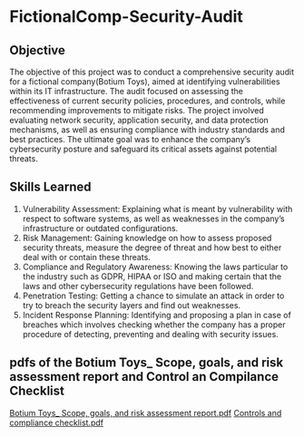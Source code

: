 # FictionalComp-Security-Audit


## Objective 

The objective of this project was to conduct a comprehensive security audit for a fictional company(Botium Toys), aimed at identifying vulnerabilities within its IT infrastructure. The audit focused on assessing the effectiveness of current security policies, procedures, and controls, while recommending improvements to mitigate risks. The project involved evaluating network security, application security, and data protection mechanisms, as well as ensuring compliance with industry standards and best practices. The ultimate goal was to enhance the company’s cybersecurity posture and safeguard its critical assets against potential threats.

## Skills Learned

1. Vulnerability Assessment: Explaining what is meant by vulnerability with respect to software systems, as well as weaknesses in the company’s infrastructure or outdated configurations.
2. Risk Management: Gaining knowledge on how to assess proposed security threats, measure the degree of threat and how best to either deal with or contain these threats.
3. Compliance and Regulatory Awareness: Knowing the laws particular to the industry such as GDPR, HIPAA or ISO and making certain that the laws and other cybersecurity regulations have been followed.
4. Penetration Testing: Getting a chance to simulate an attack in order to try to breach the security layers and find out weaknesses.
5. Incident Response Planning: Identifying and proposing a plan in case of breaches which involves checking whether the company has a proper procedure of detecting, preventing and dealing with security issues.

## pdfs of the Botium Toys_ Scope, goals, and risk assessment report and Control an Compilance Checklist

[Botium Toys_ Scope, goals, and risk assessment report.pdf](https://github.com/user-attachments/files/16970247/Botium.Toys_.Scope.goals.and.risk.assessment.report.pdf)
[Controls and compliance checklist.pdf](https://github.com/user-attachments/files/16970249/Controls.and.compliance.checklist.pdf)
